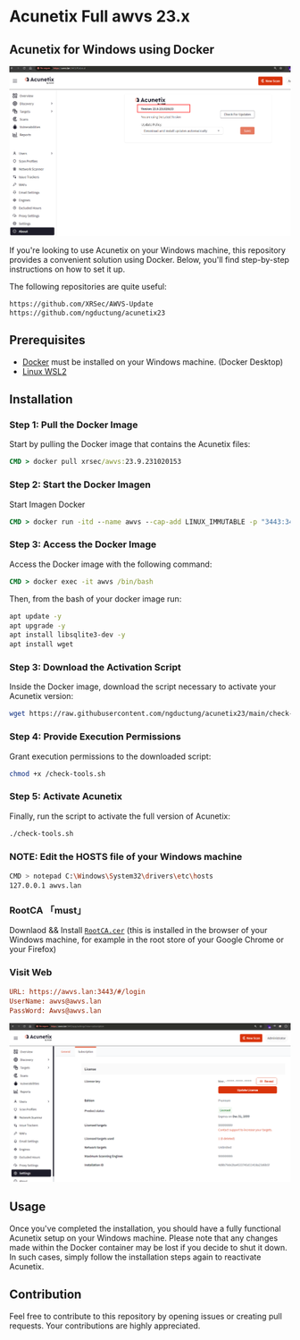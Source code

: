 # Acunetix Full awvs 23.x

## Acunetix for Windows using Docker

![Acunetix Version](https://github.com/jesussuarz/Acunetix_Full_awvs_23.x/blob/e9372c4d62548f275f06ce8c8c653f13180702dc/Version.png)

If you're looking to use Acunetix on your Windows machine, this repository provides a convenient solution using Docker. Below, you'll find step-by-step instructions on how to set it up.

The following repositories are quite useful: 

```
https://github.com/XRSec/AWVS-Update
https://github.com/ngductung/acunetix23
```

## Prerequisites
- [Docker](https://docs.docker.com/desktop/install/windows-install/) must be installed on your Windows machine. (Docker Desktop)
- [Linux WSL2](https://learn.microsoft.com/en-us/windows/wsl/install) 
 
## Installation

### Step 1: Pull the Docker Image
Start by pulling the Docker image that contains the Acunetix files:

```cmd
CMD > docker pull xrsec/awvs:23.9.231020153
```

### Step 2: Start the Docker Imagen 
Start Imagen Docker
```cmd
CMD > docker run -itd --name awvs --cap-add LINUX_IMMUTABLE -p "3443:3443" "xrsec/awvs:23.9.231020153"
```
### Step 3: Access the Docker Image
Access the Docker image with the following command:

```cmd
CMD > docker exec -it awvs /bin/bash
```
Then, from the bash of your docker image run:

```bash
apt update -y
apt upgrade -y
apt install libsqlite3-dev -y
apt install wget
```

### Step 3: Download the Activation Script

Inside the Docker image, download the script necessary to activate your Acunetix version:

```bash
wget https://raw.githubusercontent.com/ngductung/acunetix23/main/check-tools.sh --no-check-certificate
```

### Step 4: Provide Execution Permissions

Grant execution permissions to the downloaded script:

```bash
chmod +x /check-tools.sh
```

### Step 5: Activate Acunetix
Finally, run the script to activate the full version of Acunetix:

```bash
./check-tools.sh
```
### NOTE: Edit the HOSTS file of your Windows machine
```bash
CMD > notepad C:\Windows\System32\drivers\etc\hosts
127.0.0.1 awvs.lan
```
### RootCA 「must」
Downlaod && Install [`RootCA.cer`](https://cdn.jsdelivr.net/gh/XRSec/AWVS-Update@main/.github/resources/ca.cer)
(this is installed in the browser of your Windows machine, for example in the root store of your Google Chrome or your Firefox)

### Visit Web

```ini
URL: https://awvs.lan:3443/#/login
UserName: awvs@awvs.lan
PassWord: Awvs@awvs.lan
```
![Acunetix Full](https://github.com/jesussuarz/Acunetix_Full_awvs_23.x/blob/e9372c4d62548f275f06ce8c8c653f13180702dc/Acunetix_full.png)

## Usage
Once you've completed the installation, you should have a fully functional Acunetix setup on your Windows machine. Please note that any changes made within the Docker container may be lost if you decide to shut it down. In such cases, simply follow the installation steps again to reactivate Acunetix.

## Contribution

Feel free to contribute to this repository by opening issues or creating pull requests. Your contributions are highly appreciated.

